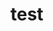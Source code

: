 <!-- <div class="api400-section3" markdown="1">
| | |
|---|---|
|<div class="text-container"><p class="api400-h1">Your</p><p class="api400-h2">Green</p><p class="api400-h2">Screens</p><p class="api400-h3">Workplace</p></div>|<h2 class="text-black">INTEGRATION WHERE YOU NEED IT!</h2><p class="api400-text">With APIs and API/400’s secured gateway we have the access you need. Whether mobile, web interface, B2B program integration or IBM i Modernization, we can do it all.</p> <br> <div class="api400-schedule-button">[Schedule a demo]({{#makeLink}}./landing.html?product_path=./products/api400.md&menu_path=/{{/makeLink}}) <div class="arrow-container">![arrow](articles/products/api400.md/product.md/arrow-right.svg =*x15)</div></div>|
</div> -->


# test